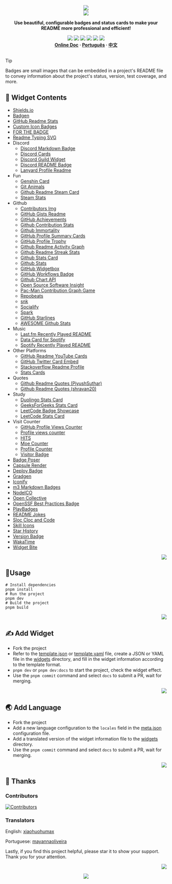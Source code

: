 <a name="readme-top"></a>

<div align="center">
  <div>
    <img src="https://capsule-render.vercel.app/api?type=waving&color=4D908E&height=160&section=header">
  </div>
  <a href="https://github.com/xiaohuohumax/readme-widget-hub">
    <img src="https://readme-typing-svg.demolab.com?font=Fira+Code&size=32&pause=1000&width=416&height=68&lines=%F0%9F%8E%96%EF%B8%8FReadme+Widget+Hub%F0%9F%8E%96%EF%B8%8F"/>
  </a>
  <p><b>Use beautiful, configurable badges and status cards to make your README more professional and efficient!</b></p>
  <div>
    <a href="https://github.com/xiaohuohumax/readme-widget-hub?tab=MIT-1-ov-file#readme"><img src="https://img.shields.io/github/license/xiaohuohumax/readme-widget-hub" /></a>
    <a href="https://github.com/xiaohuohumax/readme-widget-hub/pulls"><img src="https://img.shields.io/github/issues-pr/xiaohuohumax/readme-widget-hub" /></a>
    <a href="https://github.com/xiaohuohumax/readme-widget-hub/issues"><img src="https://img.shields.io/github/issues/xiaohuohumax/readme-widget-hub" /></a>
    <a href="https://github.com/xiaohuohumax/readme-widget-hub"><img src="https://api.visitorbadge.io/api/combined?path=https%3A%2F%2Fgithub.com%2Fxiaohuohumax%2Freadme-widget-hub&countColor=%2337D67A&style=flat&labelStyle=lower" /></a>
    <a href="https://github.com/xiaohuohumax/readme-widget-hub"><img src="https://img.shields.io/badge/badges-73-37D67A?labelColor=555555" /></a>
    <a href="https://github.com/xiaohuohumax/readme-widget-hub"><img src="https://img.shields.io/github/stars/xiaohuohumax/readme-widget-hub" /></a>
  </div>
  <div>
    <b>
       <a href="https://xiaohuohumax.github.io/readme-widget-hub/en-US/">Online Doc</a>
      · <a href="README_pt-BR.md">Português</a>
      · <a href="README.md">中文</a>
    </b>
  </div>
  <br/>
</div>

> [!Tip]
> Badges are small images that can be embedded in a project's README file to convey information about the project's status, version, test coverage, and more.

## 📑 Widget Contents

* [Shields.io](dist/widgets/shields-io/README_en-US.md)
* [Badgen](dist/widgets/badgen/README_en-US.md)
* [GitHub Readme Stats](dist/widgets/github-readme-stats/README_en-US.md)
* [Custom Icon Badges](dist/widgets/custom-icon-badges/README_en-US.md)
* [FOR THE BADGE](dist/widgets/for-the-badge/README_en-US.md)
* [Readme Typing SVG](dist/widgets/readme-typing-svg/README_en-US.md)
* Discord
  * [Discord Markdown Badge](dist/widgets/discord/dcbadge/README_en-US.md)
  * [Discord Cards](dist/widgets/discord/discord-cards/README_en-US.md)
  * [Discord Guild Widget](dist/widgets/discord/discord-guild-widget/README_en-US.md)
  * [Discord README Badge](dist/widgets/discord/discord-readme-badge/README_en-US.md)
  * [Lanyard Profile Readme](dist/widgets/discord/lanyard-profile-readme/README_en-US.md)
* Fun
  * [Genshin Card](dist/widgets/fun/genshin-card/README_en-US.md)
  * [Git Animals](dist/widgets/fun/gitanimals/README_en-US.md)
  * [Github Readme Steam Card](dist/widgets/fun/github-readme-steam-card/README_en-US.md)
  * [Steam Stats](dist/widgets/fun/steam-stat/README_en-US.md)
* Github
  * [Contributors Img](dist/widgets/github/contributors-img/README_en-US.md)
  * [GitHub Gists Readme](dist/widgets/github/gists-readme/README_en-US.md)
  * [GitHub Achievements](dist/widgets/github/gitHub-achievements/README_en-US.md)
  * [Github Contribution Stats](dist/widgets/github/github-contribution-stats/README_en-US.md)
  * [Github Immortality](dist/widgets/github/github-immortality/README_en-US.md)
  * [GitHub Profile Summary Cards](dist/widgets/github/github-profile-summary-cards/README_en-US.md)
  * [GitHub Profile Trophy](dist/widgets/github/github-profile-trophy/README_en-US.md)
  * [Github Readme Activity Graph](dist/widgets/github/github-readme-activity-graph/README_en-US.md)
  * [Github Readme Streak Stats](dist/widgets/github/github-readme-streak-stats/README_en-US.md)
  * [Github Stats Card](dist/widgets/github/github-stats-card/README_en-US.md)
  * [Github Stats](dist/widgets/github/github-stats/README_en-US.md)
  * [GitHub Widgetbox](dist/widgets/github/github-widgetbox/README_en-US.md)
  * [GitHub Workflows Badge](dist/widgets/github/github-workflows/README_en-US.md)
  * [Github Chart API](dist/widgets/github/githubchart-api/README_en-US.md)
  * [Open Source Software Insight](dist/widgets/github/ossinsight/README_en-US.md)
  * [Pac-Man Contribution Graph Game](dist/widgets/github/pacman-contribution-graph/README_en-US.md)
  * [Repobeats](dist/widgets/github/repobeats/README_en-US.md)
  * [snk](dist/widgets/github/snk/README_en-US.md)
  * [Socialify](dist/widgets/github/socialify/README_en-US.md)
  * [Spark](dist/widgets/github/spark/README_en-US.md)
  * [GitHub Starlines](dist/widgets/github/starlines/README_en-US.md)
  * [AWESOME Github Stats](dist/widgets/github/template/README_en-US.md)
* Music
  * [Last.fm Recently Played README](dist/widgets/music/lastfm-recently-played-readme/README_en-US.md)
  * [Data Card for Spotify](dist/widgets/music/spotify-data-card/README_en-US.md)
  * [Spotify Recently Played README](dist/widgets/music/spotify-recently-played-readme/README_en-US.md)
* Other Platforms
  * [GitHub Readme YouTube Cards](dist/widgets/other-platform/github-readme-youtube-cards/README_en-US.md)
  * [GitHub Twitter Card Embed](dist/widgets/other-platform/github-twitter-card-embed/README_en-US.md)
  * [Stackoverflow Readme Profile](dist/widgets/other-platform/stackoverflow-readme-profile/README_en-US.md)
  * [Stats Cards](dist/widgets/other-platform/stats-cards/README_en-US.md)
* Quotes
  * [Github Readme Quotes (PiyushSuthar)](dist/widgets/quotes/github-readme-quotes_1/README_en-US.md)
  * [Github Readme Quotes (shravan20)](dist/widgets/quotes/github-readme-quotes_2/README_en-US.md)
* Study
  * [Duolingo Stats Card](dist/widgets/study/duolingo-stats-card/README_en-US.md)
  * [GeeksForGeeks Stats Card](dist/widgets/study/geeksforgeeks-stats-card/README_en-US.md)
  * [LeetCode Badge Showcase](dist/widgets/study/leetcode-badge-showcase/README_en-US.md)
  * [LeetCode Stats Card](dist/widgets/study/leetcode-stats-card/README_en-US.md)
* Visit Counter
  * [GitHub Profile Views Counter](dist/widgets/visit-counter/github-profile-views-counter/README_en-US.md)
  * [Profile views counter](dist/widgets/visit-counter/go-u8views/README_en-US.md)
  * [HITS](dist/widgets/visit-counter/hit-counter/README_en-US.md)
  * [Moe Counter](dist/widgets/visit-counter/moe-counter/README_en-US.md)
  * [Profile Counter](dist/widgets/visit-counter/profile-counter/README_en-US.md)
  * [Visitor Badge](dist/widgets/visit-counter/web-visitorbadge-nextjs/README_en-US.md)
* [Badge Poser](dist/widgets/badge-poser/README_en-US.md)
* [Capsule Render](dist/widgets/capsule-render/README_en-US.md)
* [Deploy Badge](dist/widgets/deploy-badge/README_en-US.md)
* [Gradgen](dist/widgets/gradgen/README_en-US.md)
* [Iconify](dist/widgets/iconify/README_en-US.md)
* [m3 Markdown Badges](dist/widgets/m3-Markdown-Badges/README_en-US.md)
* [NodeICO](dist/widgets/nodei-co/README_en-US.md)
* [Open Collective](dist/widgets/open-collective/README_en-US.md)
* [OpenSSF Best Practices Badge](dist/widgets/openssf-best-practices/README_en-US.md)
* [PlayBadges](dist/widgets/play-badges/README_en-US.md)
* [README Jokes](dist/widgets/readme-jokes/README_en-US.md)
* [Sloc Cloc and Code](dist/widgets/scc/README_en-US.md)
* [Skill Icons](dist/widgets/skill-icons/README_en-US.md)
* [Star History](dist/widgets/star-history/README_en-US.md)
* [Version Badge](dist/widgets/version-badge/README_en-US.md)
* [WakaTime](dist/widgets/wakatime/README_en-US.md)
* [Widget Bite](dist/widgets/widget-bite/README_en-US.md)

<p align="right"><a href="#readme-top"><img src="https://img.shields.io/badge/Back%20to%20top-555555?style=for-the-badge"></a></p>

## 🏃Usage

```shell
# Install dependencies
pnpm install
# Run the project
pnpm dev
# Build the project
pnpm build
```

<p align="right"><a href="#readme-top"><img src="https://img.shields.io/badge/Back%20to%20top-555555?style=for-the-badge"></a></p>

## ✍ Add Widget

* Fork the project
* Refer to the [template.json](/widgets/template.json) or [template.yaml](/widgets/template.yaml) file, create a JSON or YAML file in the [widgets](/widgets) directory, and fill in the widget information according to the template format.
* `pnpm dev` or `pnpm dev:docs` to start the project, check the widget effect.
* Use the `pnpm commit` command and select `docs` to submit a PR, wait for merging.

<p align="right"><a href="#readme-top"><img src="https://img.shields.io/badge/Back%20to%20top-555555?style=for-the-badge"></a></p>

## 🌏 Add Language

* Fork the project
* Add a new language configuration to the `locales` field in the [meta.json](/meta.json) configuration file.
* Add a translated version of the widget information file to the [widgets](/widgets) directory.
* Use the `pnpm commit` command and select `docs` to submit a PR, wait for merging.

<p align="right"><a href="#readme-top"><img src="https://img.shields.io/badge/Back%20to%20top-555555?style=for-the-badge"></a></p>

## 💖 Thanks

### Contributors

[![Contributors](https://contrib.rocks/image?repo=xiaohuohumax/readme-widget-hub)](https://github.com/xiaohuohumax/readme-widget-hub/contributors)

### Translators

English: [xiaohuohumax](https://github.com/xiaohuohumax)

Portuguese: [mayannaoliveira](https://github.com/mayannaoliveira)

Lastly, if you find this project helpful, please star it to show your support. Thank you for your attention.

<p align="right"><a href="#readme-top"><img src="https://img.shields.io/badge/Back%20to%20top-555555?style=for-the-badge"></a></p>

<div align="center">
  <img src="https://capsule-render.vercel.app/api?type=waving&color=4D908E&height=100&section=footer">
</div>
